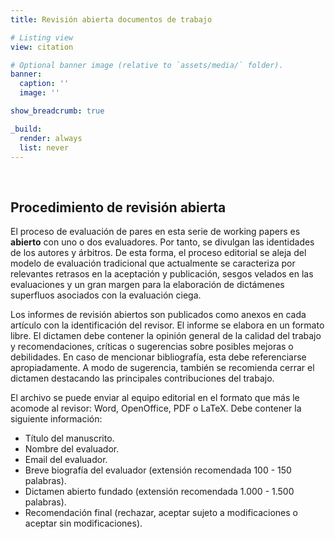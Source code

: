 ```yaml
---
title: Revisión abierta documentos de trabajo

# Listing view
view: citation

# Optional banner image (relative to `assets/media/` folder).
banner:
  caption: ''
  image: ''

show_breadcrumb: true

_build:
  render: always
  list: never
---
```


<br>

<h2>Procedimiento de revisión abierta</h2>

El proceso de evaluación de pares en esta serie de working papers es **abierto** con uno o dos evaluadores. Por tanto, se divulgan las identidades de los autores y árbitros. De esta forma, el proceso editorial se aleja del modelo de evaluación tradicional que actualmente se caracteriza por relevantes retrasos en la aceptación y publicación, sesgos velados en las evaluaciones y un gran margen para la elaboración de dictámenes superfluos asociados con la evaluación ciega.

Los informes de revisión abiertos son publicados como anexos en cada artículo con la identificación del revisor. El informe se elabora en un formato libre. El dictamen debe contener la opinión general de la calidad del trabajo y recomendaciones, críticas o sugerencias sobre posibles mejoras o debilidades. En caso de mencionar bibliografía, esta debe referenciarse apropiadamente. A modo de sugerencia, también se recomienda cerrar el dictamen destacando las principales contribuciones del trabajo.

El archivo se puede enviar al equipo editorial en el formato que más le acomode al revisor: Word, OpenOffice, PDF o LaTeX. Debe contener la siguiente información:

- Título del manuscrito.
- Nombre del evaluador.
- Email del evaluador.
- Breve biografía del evaluador (extensión recomendada 100 - 150 palabras).
- Dictamen abierto fundado (extensión recomendada 1.000 - 1.500 palabras).
- Recomendación final (rechazar, aceptar sujeto a modificaciones o aceptar sin modificaciones).
